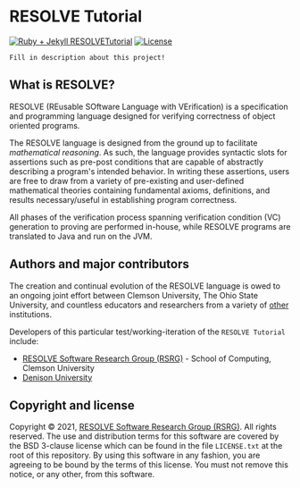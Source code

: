 RESOLVE Tutorial
==============
[![Ruby + Jekyll RESOLVETutorial](https://github.com/ClemsonRSRG/RESOLVETutorial/actions/workflows/jekyllrb.yml/badge.svg)](https://github.com/ClemsonRSRG/RESOLVETutorial/actions/workflows/jekyllrb.yml)
[![License](https://img.shields.io/badge/license-BSD-blue.svg)](https://raw.githubusercontent.com/ClemsonRSRG/RESOLVETutorial/master/LICENSE.txt)

`Fill in description about this project!`

## What is RESOLVE?

RESOLVE (REusable SOftware Language with VErification) is a specification and programming language designed for verifying correctness of object oriented programs.

The RESOLVE language is designed from the ground up to facilitate *mathematical reasoning*. As such, the language provides syntactic slots for assertions such as pre-post conditions that are capable of abstractly describing a program's intended behavior. In writing these assertions, users are free to draw from a variety of pre-existing and user-defined mathematical theories containing fundamental axioms, definitions, and results necessary/useful in establishing program correctness.

All phases of the verification process spanning verification condition (VC) generation to proving are performed in-house, while RESOLVE programs are translated to Java and run on the JVM.

## Authors and major contributors

The creation and continual evolution of the RESOLVE language is owed to an ongoing joint effort between Clemson University, The Ohio State University, and countless educators and researchers from a variety of [other](https://www.cs.clemson.edu/resolve/about.html) institutions.

Developers of this particular test/working-iteration of the `RESOLVE Tutorial` include:

* [RESOLVE Software Research Group (RSRG)](https://www.cs.clemson.edu/resolve/) - School of Computing, Clemson University
* [Denison University](https://denison.edu/)

## Copyright and license

Copyright © 2021, [RESOLVE Software Research Group (RSRG)](https://www.cs.clemson.edu/resolve/). All rights reserved. The use and distribution terms for this software are covered by the BSD 3-clause license which can be found in the file `LICENSE.txt` at the root of this repository. By using this software in any fashion, you are agreeing to be bound by the terms of this license. You must not remove this notice, or any other, from this software.
